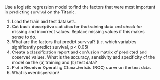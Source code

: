 Use a logistic regression model to find the factors that were most important in predicting survival on the Titanic.

1. Load the train and test datasets.
2. Get basic descriptive statistics for the training data and check for missing and incorrect values. Replace missing values if this makes sense to do.
3. What are the factors that predict survival? (i.e. which variables significantly predict survival, p < 0.05)
4. Create a classification report and confusion matrix of predicted and observed values. What is the accuracy, sensitivity and specificity of the model on the (a) training and    (b) test data?
5. Plot a Receiver Operating Characteristic (ROC) curve on the test data.
6. What is overdispersion?
